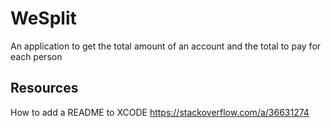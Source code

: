 # WeSplit

An application to get the total amount of an account and the total to pay for each person


## Resources

How to add a README to XCODE
https://stackoverflow.com/a/36631274

